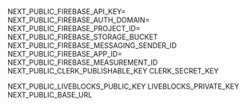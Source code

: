 NEXT_PUBLIC_FIREBASE_API_KEY=
NEXT_PUBLIC_FIREBASE_AUTH_DOMAIN=
NEXT_PUBLIC_FIREBASE_PROJECT_ID=
NEXT_PUBLIC_FIREBASE_STORAGE_BUCKET
NEXT_PUBLIC_FIREBASE_MESSAGING_SENDER_ID
NEXT_PUBLIC_FIREBASE_APP_ID=
NEXT_PUBLIC_FIREBASE_MEASUREMENT_ID
NEXT_PUBLIC_CLERK_PUBLISHABLE_KEY
CLERK_SECRET_KEY

NEXT_PUBLIC_LIVEBLOCKS_PUBLIC_KEY
LIVEBLOCKS_PRIVATE_KEY
NEXT_PUBLIC_BASE_URL